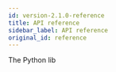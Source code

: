 ```yaml
---
id: version-2.1.0-reference
title: API reference
sidebar_label: API reference
original_id: reference
---
```


The Python lib